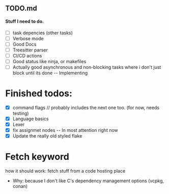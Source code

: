 ## TODO.md

#### Stuff I need to do.  

- [ ] task depencies (other tasks) 
- [ ] Verbose mode 
- [ ] Good Docs 
- [ ] Treesitter parser
- [ ] CI/CD actions
- [ ] Good status like ninja, or makefiles 
- [ ] Actually good asynchronous and non-blocking tasks where i don't just block until its done -- Implementing

# Finished todos: 
- [x] command flags // probably includes the next one too. (for now, needs testing) 
- [x] Language basics 
- [x] Lexer 
- [X] fix assignmet nodes  -- In most attention right now
- [x] Update the really old styled flake

# Fetch keyword 
how it should work: 
    fetch stuff from a code hosting place 
- Why:
    because I don't like C's dependency management options (vcpkg, conan) 

